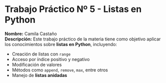 # Trabajo Práctico Nº 5 - Listas en Python
**Nombre:** Camila Castaño   
**Descripción:** Este trabajo práctico de la materia tiene como objetivo aplicar los conocimientos sobre **listas en Python**, incluyendo:

- Creación de listas con `range`
- Acceso por índice positivo y negativo
- Modificación de valores
- Métodos como `append`, `remove`, `max`, entre otros
- Manejo de **listas anidadas**
